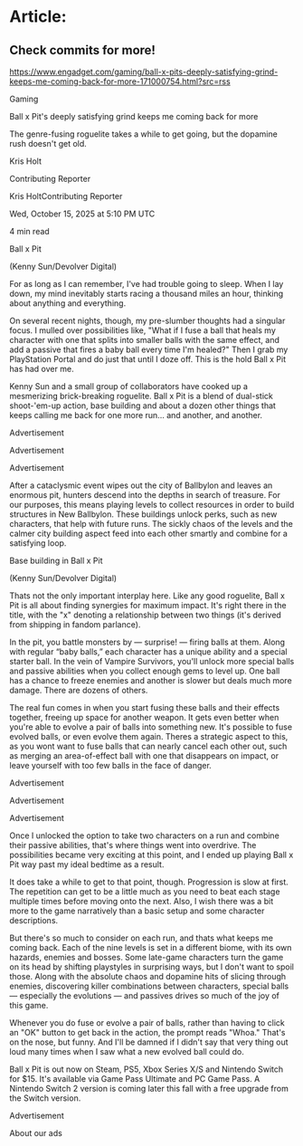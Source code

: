 # Article:

## Check commits for more!
https://www.engadget.com/gaming/ball-x-pits-deeply-satisfying-grind-keeps-me-coming-back-for-more-171000754.html?src=rss

Gaming

Ball x Pit's deeply satisfying grind keeps me coming back for more

The genre-fusing roguelite takes a while to get going, but the dopamine rush doesn't get old.

Kris Holt

Contributing Reporter

Kris HoltContributing Reporter

Wed, October 15, 2025 at 5:10 PM UTC

4 min read

Ball x Pit

(Kenny Sun/Devolver Digital)

For as long as I can remember, I've had trouble going to sleep. When I lay down, my mind inevitably starts racing a thousand miles an hour, thinking about anything and everything.

On several recent nights, though, my pre-slumber thoughts had a singular focus. I mulled over possibilities like, "What if I fuse a ball that heals my character with one that splits into smaller balls with the same effect, and add a passive that fires a baby ball every time I'm healed?" Then I grab my PlayStation Portal and do just that until I doze off. This is the hold Ball x Pit has had over me.

Kenny Sun and a small group of collaborators have cooked up a mesmerizing brick-breaking roguelite. Ball x Pit is a blend of dual-stick shoot-'em-up action, base building and about a dozen other things that keeps calling me back for one more run... and another, and another.

Advertisement

Advertisement

Advertisement

After a cataclysmic event wipes out the city of Ballbylon and leaves an enormous pit, hunters descend into the depths in search of treasure. For our purposes, this means playing levels to collect resources in order to build structures in New Ballbylon. These buildings unlock perks, such as new characters, that help with future runs. The sickly chaos of the levels and the calmer city building aspect feed into each other smartly and combine for a satisfying loop.

Base building in Ball x Pit

(Kenny Sun/Devolver Digital)

Thats not the only important interplay here. Like any good roguelite, Ball x Pit is all about finding synergies for maximum impact. It's right there in the title, with the "x" denoting a relationship between two things (it's derived from shipping in fandom parlance).

In the pit, you battle monsters by — surprise! — firing balls at them. Along with regular “baby balls,” each character has a unique ability and a special starter ball. In the vein of Vampire Survivors, you'll unlock more special balls and passive abilities when you collect enough gems to level up. One ball has a chance to freeze enemies and another is slower but deals much more damage. There are dozens of others.

The real fun comes in when you start fusing these balls and their effects together, freeing up space for another weapon. It gets even better when you're able to evolve a pair of balls into something new. It's possible to fuse evolved balls, or even evolve them again. Theres a strategic aspect to this, as you wont want to fuse balls that can nearly cancel each other out, such as merging an area-of-effect ball with one that disappears on impact, or leave yourself with too few balls in the face of danger.

Advertisement

Advertisement

Advertisement

Once I unlocked the option to take two characters on a run and combine their passive abilities, that's where things went into overdrive. The possibilities became very exciting at this point, and I ended up playing Ball x Pit way past my ideal bedtime as a result.

It does take a while to get to that point, though. Progression is slow at first. The repetition can get to be a little much as you need to beat each stage multiple times before moving onto the next. Also, I wish there was a bit more to the game narratively than a basic setup and some character descriptions.

But there's so much to consider on each run, and thats what keeps me coming back. Each of the nine levels is set in a different biome, with its own hazards, enemies and bosses. Some late-game characters turn the game on its head by shifting playstyles in surprising ways, but I don't want to spoil those. Along with the absolute chaos and dopamine hits of slicing through enemies, discovering killer combinations between characters, special balls — especially the evolutions — and passives drives so much of the joy of this game.

Whenever you do fuse or evolve a pair of balls, rather than having to click an "OK" button to get back in the action, the prompt reads "Whoa." That's on the nose, but funny. And I'll be damned if I didn't say that very thing out loud many times when I saw what a new evolved ball could do.

Ball x Pit is out now on Steam, PS5, Xbox Series X/S and Nintendo Switch for $15. It's available via Game Pass Ultimate and PC Game Pass. A Nintendo Switch 2 version is coming later this fall with a free upgrade from the Switch version.

Advertisement

About our ads